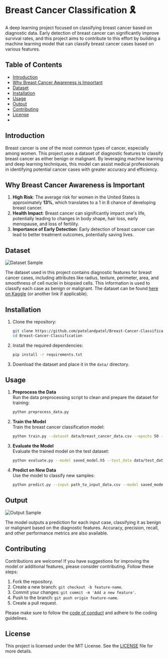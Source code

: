 # Breast Cancer Classification 🎗️

A deep learning project focused on classifying breast cancer based on diagnostic data. Early detection of breast cancer can significantly improve survival rates, and this project aims to contribute to this effort by building a machine learning model that can classify breast cancer cases based on various features.

## Table of Contents

- [Introduction](#introduction)
- [Why Breast Cancer Awareness is Important](#why-breast-cancer-awareness-is-important)
- [Dataset](#dataset)
- [Installation](#installation)
- [Usage](#usage)
- [Output](#output)
- [Contributing](#contributing)
- [License](#license)
- 
## Introduction

Breast cancer is one of the most common types of cancer, especially among women. This project uses a dataset of diagnostic features to classify breast cancer as either benign or malignant. By leveraging machine learning and deep learning techniques, this model can assist medical professionals in identifying potential cancer cases with greater accuracy and efficiency.

## Why Breast Cancer Awareness is Important

1. **High Risk**: The average risk for women in the United States is approximately **13%**, which translates to a 1 in 8 chance of developing breast cancer.
2. **Health Impact**: Breast cancer can significantly impact one's life, potentially leading to changes in body shape, hair loss, early menopause, and loss of fertility.
3. **Importance of Early Detection**: Early detection of breast cancer can lead to better treatment outcomes, potentially saving lives.

## Dataset

![Dataset Sample](https://github.com/patelandpatel/Breast-Cancer-Classification/assets/129002378/8c840ccd-dc54-4814-ba0e-b31424cb325a)

The dataset used in this project contains diagnostic features for breast cancer cases, including attributes like radius, texture, perimeter, area, and smoothness of cell nuclei in biopsied cells. This information is used to classify each case as benign or malignant. The dataset can be found [here on Kaggle](https://www.kaggle.com/datasets/uciml/breast-cancer-wisconsin-data) (or another link if applicable).

## Installation

1. Clone the repository:
   ```bash
   git clone https://github.com/patelandpatel/Breast-Cancer-Classification.git
   cd Breast-Cancer-Classification
   ```

2. Install the required dependencies:
   ```bash
   pip install -r requirements.txt
   ```

3. Download the dataset and place it in the `data/` directory.

## Usage

1. **Preprocess the Data**  
   Run the data preprocessing script to clean and prepare the dataset for training:
   ```bash
   python preprocess_data.py
   ```

2. **Train the Model**  
   Train the breast cancer classification model:
   ```bash
   python train.py --dataset data/breast_cancer_data.csv --epochs 50 --batch_size 32
   ```

3. **Evaluate the Model**  
   Evaluate the trained model on the test dataset:
   ```bash
   python evaluate.py --model saved_model.h5 --test_data data/test_data.csv
   ```

4. **Predict on New Data**  
   Use the model to classify new samples:
   ```bash
   python predict.py --input path_to_input_data.csv --model saved_model.h5
   ```

## Output

![Output Sample](https://github.com/patelandpatel/Breast-Cancer-Classification/assets/129002378/1e454df1-4eff-4d10-ad7f-58dde1f55609)

The model outputs a prediction for each input case, classifying it as benign or malignant based on the diagnostic features. Accuracy, precision, recall, and other performance metrics are also available.

## Contributing

Contributions are welcome! If you have suggestions for improving the model or additional features, please consider contributing. Follow these steps:

1. Fork the repository.
2. Create a new branch: `git checkout -b feature-name`.
3. Commit your changes: `git commit -m 'Add a new feature'`.
4. Push to the branch: `git push origin feature-name`.
5. Create a pull request.

Please make sure to follow the [code of conduct](CODE_OF_CONDUCT.md) and adhere to the coding guidelines.

## License

This project is licensed under the MIT License. See the [LICENSE](LICENSE) file for more details.
